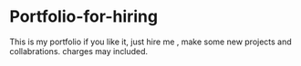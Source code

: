 # Portfolio-for-hiring
This is my portfolio
if you like it, just hire me , make some new projects and collabrations.
charges may included.

